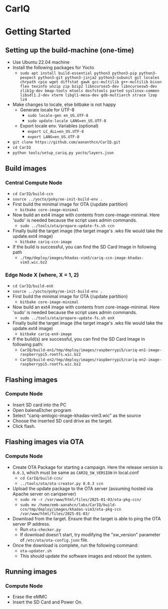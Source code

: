 # CarIQ



# Getting Started
## Setting up the build-machine (one-time)
 * Use Ubuntu 22.04 machine
 * Install the following packages for Yocto
	* `sudo apt install build-essential python3 python3-pip python3-pexpect python3-git python3-jinja2 python3-subunit git locales chrpath cpio wget diffstat gawk gcc-multilib g++-multilib bison flex texinfo unzip zip bzip2 libncurses5-dev libncursesw5-dev zlib1g-dev bmap-tools mtools dosfstools parted syslinux-common libsdl1.2-dev xterm libgl1-mesa-dev gdb-multiarch strace lzop lz4`
 * Make changes to locale, else bitbake is not happy
	* Generate locale for UTF-8
		* `sudo locale-gen en_US.UTF-8`
		* `sudo update-locale LANG=en_US.UTF-8`
	* Export locale env. Variables (optional)
		* `export LC_ALL=en_US.UTF-8`
		* `export LANG=en_US.UTF-8`
 * `git clone https://github.com/aananthcn/CarIQ.git`
 * `cd CarIQ`
 * `python tools/setup_cariq.py yocto/layers.json`


 ## Build images
 ### Central Compute Node
 * `cd CarIQ/build-ccn`
 * `source ../yocto/poky/oe-init-build-env .`
 * First build the minimal image for OTA (/update partition)
   * `bitbake core-image-minimal`
 * Now build an ext4 image with contents from core-image-minimal. Here 'sudo' is needed because the script uses admin commands.
   * `sudo ../tools/ota/prepare-update-fs.sh ccn`
 * Finally build the target image (the target image's .wks file would take the update.ext4 image)
   * `bitbake cariq-ccn-image`
 * If the build is successful, you can find the SD Card Image in following path
   * `./tmp/deploy/images/khadas-vim3/cariq-ccn-image-khadas-vim3.wic.bz2`

### Edge Node X (where, X = 1, 2)
 * `cd CarIQ/build-enX`
 * `source ../yocto/poky/oe-init-build-env .`
 * First build the minimal image for OTA (/update partition)
   * `bitbake core-image-minimal`
 * Now build an ext4 image with contents from core-image-minimal. Here 'sudo' is needed because the script uses admin commands.
   * `sudo ../tools/ota/prepare-update-fs.sh enX`
 * Finally build the target image (the target image's .wks file would take the update.ext4 image)
   * `bitbake cariq-enX-image`
 * If the build(s) are successful, you can find the SD Card Image in following path:
   * `CarIQ/build-en1/tmp/deploy/images/raspberrypi5/cariq-en1-image-raspberrypi5.rootfs.wic.bz2`
   * `CarIQ/build-en2/tmp/deploy/images/raspberrypi5/cariq-en2-image-raspberrypi5.rootfs.wic.bz2`


## Flashing images
### Compute Node
 * Insert SD card into the PC
 * Open balenaEtcher program
 * Select "cariq-amlogic-image-khadas-vim3.wic" as the source
 * Choose the inserted SD card drive as the target.
 * Click flash.

## Flashing images via OTA
### Compute Node
 * Create OTA Package for starting a campaign. Here the release version is `0.0.3`, which must be same as `CARIQ_SW_VERSION` in local.conf
   * `cd CarIQ/build-ccn/`
   * `../tools/ota/ota-creator.py 0.0.3 ccn`
 * Upload the update package to the OTA server (assuming hosted via Apache server on cariqserver)
   * `sudo rm -r /var/www/html/files/2025-01-03/ota-pkg-ccn/`
   * `sudo mv /home/emb-aanahcn/labs/CarIQ/build-ccn/tmp/deploy/images/khadas-vim3/ota-pkg-ccn /var/www/html/files/2025-01-03/`
 * Download from the target. Ensure that the target is able to ping the OTA server IP address.
   * Run `ota-checker.py`
   * If download doesn't start, try modifying the "sw_version" parameter of `/etc/ota/ota-config.json` file.
 * Once the download is complete, run the following command:
   * `ota-updater.sh`
   * This should update the software images and reboot the system.


## Running images
### Compute Node
 * Erase the eMMC
 * Insert the SD Card and Power On.
